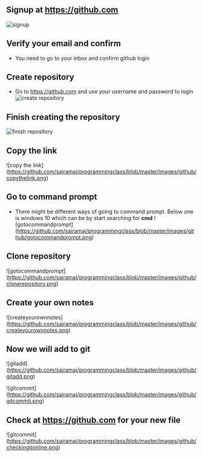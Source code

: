 ## Signup at https://github.com
![signup](https://github.com/sairamaj/programmingclass/blob/master/images/github/signup.png)

##  Verify your email and confirm
* You need to go to your inbox and confirm github login

##  Create repository
* Go to https://github.com and use your username and password to login
![create repository](https://github.com/sairamaj/programmingclass/blob/master/images/github/createrepository.png)

##  Finish creating the repository
![finish repository](https://github.com/sairamaj/programmingclass/blob/master/images/github/finishcreatingrepository.png)

##  Copy the link
![copy the link]
(https://github.com/sairamaj/programmingclass/blob/master/images/github/copythelink.png)

##  Go to command prompt
* There might be different ways of going to command prompt. Below one is windows 10 which can be by start searching for __cmd__
![gotocommandprompt]
(https://github.com/sairamaj/programmingclass/blob/master/images/github/gotocommandprompt.png)

## Clone repository
![gotocommandprompt]
(https://github.com/sairamaj/programmingclass/blob/master/images/github/clonerepository.png)

## Create your own notes
![createyourownnotes]
(https://github.com/sairamaj/programmingclass/blob/master/images/github/createyourownnotes.png)

## Now we will add to git
![gitadd]
(https://github.com/sairamaj/programmingclass/blob/master/images/github/gitadd.png)

![gitcommit]
(https://github.com/sairamaj/programmingclass/blob/master/images/github/gitcommit.png)

## Check at https://github.com for your new file
![gitcommit]
(https://github.com/sairamaj/programmingclass/blob/master/images/github/checkingitonline.png)











